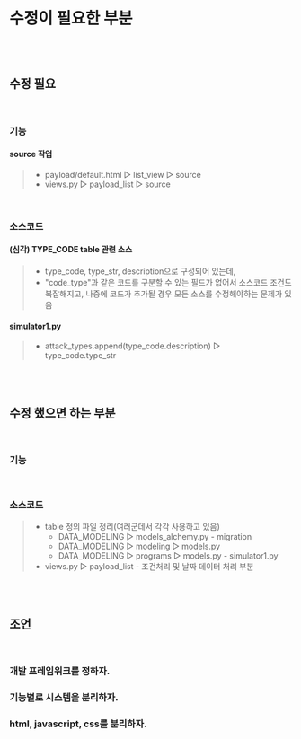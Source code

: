 # 수정이 필요한 부분
</br></br>

## 수정 필요
</br>

### 기능
#### source 작업
> * payload/default.html ▷ list_view ▷ source
> * views.py ▷ payload_list ▷ source 

</br>

### 소스코드
#### (심각) TYPE_CODE table 관련 소스
> * type_code, type_str, description으로 구성되어 있는데,
> * "code_type"과 같은 코드를 구분할 수 있는 필드가 없어서 소스코드 조건도 복잡해지고, 나중에 코드가 추가될 경우 모든 소스를 수정해야하는 문제가 있음
#### simulator1.py
> * attack_types.append(type_code.description) ▷ type_code.type_str


</br></br>


## 수정 했으면 하는 부분
</br>

### 기능

</br>

### 소스코드
> * table 정의 파일 정리(여러군데서 각각 사용하고 있음)
>   + DATA_MODELING ▷ models_alchemy.py - migration
>   + DATA_MODELING ▷ modeling ▷ models.py
>   + DATA_MODELING ▷ programs ▷ models.py - simulator1.py
> * views.py ▷ payload_list - 조건처리 및 날짜 데이터 처리 부분

</br></br>

## 조언
</br>

### 개발 프레임워크를 정하자.
### 기능별로 시스템을 분리하자.
### html, javascript, css를 분리하자.

